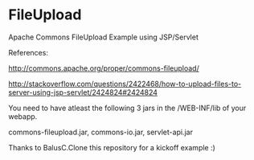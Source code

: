 FileUpload
==========

Apache Commons FileUpload Example using JSP/Servlet


References: 

http://commons.apache.org/proper/commons-fileupload/

http://stackoverflow.com/questions/2422468/how-to-upload-files-to-server-using-jsp-servlet/2424824#2424824


You need to have atleast the following 3 jars in the /WEB-INF/lib of your webapp.

commons-fileupload.jar, commons-io.jar, servlet-api.jar

Thanks to BalusC.Clone this repository for a kickoff example :)
